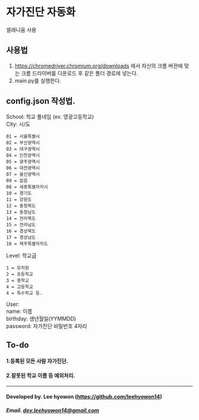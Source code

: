 # 자가진단 자동화
셀레니움 사용

## 사용법
1. https://chromedriver.chromium.org/downloads 에서 자신의 크롬 버젼에 맞는 크롬 드라이버를 다운로드 후 같은 폴더 경로에 넣는다.
2. main.py를 실행한다.

## config.json 작성법.

School: 학교 풀네임 (ex. 영광고등학교)  
City: 시/도
```
01 = 서울특별시
02 = 부산광역시
03 = 대구광역시
04 = 인천광역시
05 = 광주광역시
06 = 대전광역시
07 = 울산광역시
09 = 없음
08 = 세종특별자치시
10 = 경기도
11 = 강원도
12 = 충청북도
13 = 충청남도
14 = 전라북도
15 = 전라남도
16 = 경상북도
17 = 경상남도
18 = 제주특별자치도
```
Level: 학교급
```
1 = 유치원
2 = 초등학교
3 = 중학교
4 = 고등학교
4 = 특수학교 등.
```
User:  
    name: 이름  
    birthday: 생년월일(YYMMDD)  
    password: 자가진단 비밀번호 4자리  

## To-do

#### 1.등록된 모든 사람 자가진단.
#### 2.잘못된 학교 이름 등 예외처리.
-----
#### Developed by. Lee hyowon (https://github.com/leehyowon14)
##### Email. dev.leehyowon14@gmail.com